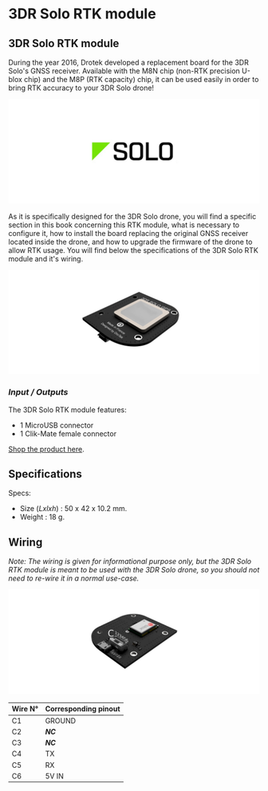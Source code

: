 # 3DR Solo RTK module

## 3DR Solo RTK module

During the year 2016, Drotek developed a replacement board for the 3DR Solo's GNSS receiver. Available with the M8N chip \(non-RTK precision U-blox chip\) and the M8P \(RTK capacity\) chip, it can be used easily in order to bring RTK accuracy to your 3DR Solo drone!

![](../.gitbook/assets/logo-solo.png)

As it is specifically designed for the 3DR Solo drone, you will find a specific section in this book concerning this RTK module, what is necessary to configure it, how to install the board replacing the original GNSS receiver located inside the drone, and how to upgrade the firmware of the drone to allow RTK usage. You will find below the specifications of the 3DR Solo RTK module and it's wiring.

![](../.gitbook/assets/3dr-solo-rtk.png)

### _Input / Outputs_

The 3DR Solo RTK module features:

* 1 MicroUSB connector
* 1 Clik-Mate female connector

[Shop the product here](https://drotek.com/shop/en/home/812-gps-rtk-solo-3dr-neo-m8p.html).

## Specifications

Specs:

* Size \(_Lxlxh_\) : 50 x 42 x 10.2 mm.
* Weight : 18 g.

## Wiring

_Note: The wiring is given for informational purpose only, but the 3DR Solo RTK module is meant to be used with the 3DR Solo drone, so you should not need to re-wire it in a normal use-case._

![](../.gitbook/assets/wiring-solo-rtk.png)

| Wire N° | Corresponding pinout |
| :--- | :--- |
| C1 | GROUND |
| C2 | _**NC**_ |
| C3 | _**NC**_ |
| C4 | TX |
| C5 | RX |
| C6 | 5V IN |

